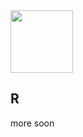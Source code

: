 <img src="https://user-images.githubusercontent.com/38649555/150829361-4b8f31b4-dedd-402c-9224-658ad179137e.gif" width="100"/>

## R

more soon